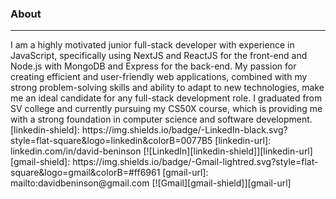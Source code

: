<h3>About</h3>
<hr/>
I am a highly motivated junior full-stack developer with experience in JavaScript, specifically using NextJS and ReactJS for the front-end and Node.js with MongoDB and Express for the back-end. My passion for creating efficient and user-friendly web applications, combined with my strong problem-solving skills and ability to adapt to new technologies, make me an ideal candidate for any full-stack development role. I graduated from SV college and currently pursuing my CS50X course, which is providing me with a strong foundation in computer science and software development.
<br/>

<div>
[linkedin-shield]: https://img.shields.io/badge/-LinkedIn-black.svg?style=flat-square&logo=linkedin&colorB=0077B5
[linkedin-url]: linkedin.com/in/david-beninson
[![LinkedIn][linkedin-shield]][linkedin-url] 
[gmail-shield]: https://img.shields.io/badge/-Gmail-lightred.svg?style=flat-square&logo=gmail&colorB=#ff6961
[gmail-url]: mailto:davidbeninson@gmail.com
[![Gmail][gmail-shield]][gmail-url]
<div/>
